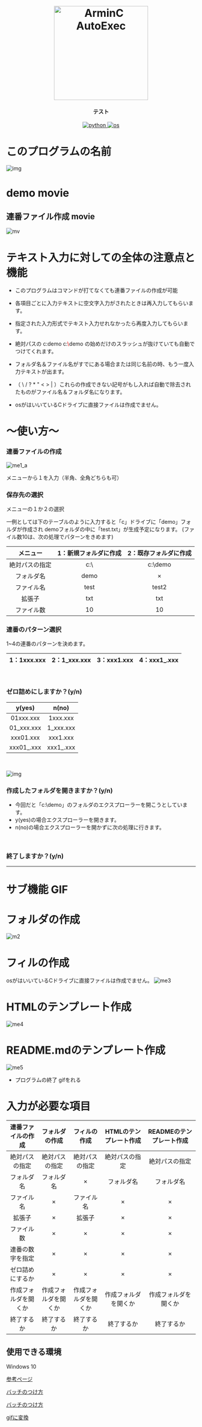 <h1 align = "center">
  <br>
  <a href="img" ><img src = "https://user-images.githubusercontent.com/69783019/101507010-6ddf0f00-39b9-11eb-8ca1-8b49a16a146d.png" width="250px" alt = " ArminC AutoExec "></a>
</h1>
<h4 align = "center">テスト</h4>
<p align="center">
  <a href="https://img.shields.io/badge/python-3.9.0-blue">
    <img src="https://img.shields.io/badge/python-3.9.0-blue"alt="python">
  </a>
  <a href="https://img.shields.io/badge/-Windows10-blue">
    <img src="https://img.shields.io/badge/-Windows10-blue"alt="os">
  </a>


# このプログラムの名前

![img](https://user-images.githubusercontent.com/69783019/101495044-5f89f680-39ab-11eb-9eb5-c4799b37a334.png)


# demo movie
## 連番ファイル作成 movie

![mv](https://user-images.githubusercontent.com/69783019/101377992-debcf300-38f5-11eb-8b99-b6c899afa05e.gif)

 
# テキスト入力に対しての全体の注意点と機能

* このプログラムはコマンドが打てなくても連番ファイルの作成が可能

* 各項目ごとに入力テキストに空文字入力がされたときは再入力してもらいます。

* 指定された入力形式でテキスト入力せれなかったら再度入力してもらいます。

* 絶対パスの c:demo c:<font color="Red">\\</font>demo の始めだけのスラッシュが抜けていても自動でつけてくれます。
 
* フォルダ名＆ファイル名がすでにある場合または同じ名前の時、もう一度入力テキストが出ます。

* （ \\ / ? * " < > | ）これらの作成できない記号がもし入れば自動で除去されたものがファイル名＆フォルダ名になります。

* osがはいいているCドライブに直接ファイルは作成でません。

# ～使い方～
### 連番ファイルの作成

![me1_a](https://user-images.githubusercontent.com/69783019/101502363-34f06b80-39b4-11eb-9bbf-1d0b183b9ded.gif)

メニューから１を入力（半角、全角どちらも可）

### 保存先の選択

メニューの１か２の選択

一例としては下のテーブルのように入力すると「c」ドライブに「demo」フォルダが作成され
demoフォルダの中に「test.txt」が生成予定になります。
(ファイル数10は、次の処理でパターンをきめます)

| メニュー | 1：新規フォルダに作成 | 2：既存フォルダに作成 |
|:---:|:---:|:---:|
| 絶対パスの指定 | c:\ | c:\demo |
| フォルダ名 | demo | × |
| ファイル名 | test | test2 |
| 拡張子 | txt | txt |
| ファイル数 | 10 | 10 |


 
### 連番のパターン選択

1~4の連番のパターンを決めます。
 
| 1：1xxx.xxx | 2：1_xxx.xxx | 3：xxx1.xxx | 4：xxx1_.xxx |
|:---:|:---:|:---:|:---:|

<br>
 
### ゼロ詰めにしますか？(y/n)
| y(yes) | n(no) |
|:---:|:---:|
| 01xxx.xxx | 1xxx.xxx |
| 01_xxx.xxx | 1_xxx.xxx |
| xxx01.xxx | xxx1.xxx |
| xxx01_.xxx | xxx1_.xxx |

<br>

![img](https://user-images.githubusercontent.com/69783019/101378356-57bc4a80-38f6-11eb-9f5a-78a0f26df68d.png)
 
### 作成したフォルダを開きますか？(y/n)

* 今回だと「c:\demo」のフォルダのエクスプローラーを開こうとしています。
* y(yes)の場合エクスプローラーを開きます。
* n(no)の場合エクスプローラーを開かずに次の処理に行きます。

 
<br>

### 終了しますか？(y/n)

---
# サブ機能 GIF

# フォルダの作成
![m2](https://user-images.githubusercontent.com/69783019/101501711-6d437a00-39b3-11eb-9327-bbfc4c1a4765.gif)

# フィルの作成
osがはいいているCドライブに直接ファイルは作成でません。
![me3](https://user-images.githubusercontent.com/69783019/101501722-6fa5d400-39b3-11eb-89cd-48c4ce9d6255.gif)

# HTMLのテンプレート作成
![me4](https://user-images.githubusercontent.com/69783019/101501728-72082e00-39b3-11eb-9f4c-b6c92451b371.gif)

# README.mdのテンプレート作成
![me5](https://user-images.githubusercontent.com/69783019/101501737-73d1f180-39b3-11eb-8411-3fc8ac34c14b.gif)


* プログラムの終了
gifをれる

# 入力が必要な項目

| 連番ファイルの作成 | フォルダの作成 | フィルの作成 | HTMLのテンプレート作成 |READMEのテンプレート作成 |
|:---:|:---:|:---:|:---:|:---:|
| 絶対パスの指定 | 絶対パスの指定 | 絶対パスの指定 | 絶対パスの指定 | 絶対パスの指定 |
| フォルダ名 | フォルダ名 | × | フォルダ名 | フォルダ名 |
| ファイル名 | × | ファイル名 | × | × |
| 拡張子 | × | 拡張子 | × | × |
| ファイル数 | × | × | × | × |
| 連番の数字を指定 | × | × | × | × |
| ゼロ詰めにするか | × | × | × | × |
| 作成フォルダを開くか | 作成フォルダを開くか | 作成フォルダを開くか | 作成フォルダを開くか | 作成フォルダを開くか |
| 終了するか | 終了するか | 終了するか | 終了するか | 終了するか |

## 使用できる環境

Windows 10




[参考ページ](https://github.com/matiassingers/awesome-readme)

[バッチのつけ方](https://qiita.com/koeri3/items/f85a617dcb6efebb2cab)

[バッチのつけ方](https://kic-yuuki.hatenablog.com/entry/2019/06/29/173256)

[gifに変換](https://rakko.tools/tools/86/)
